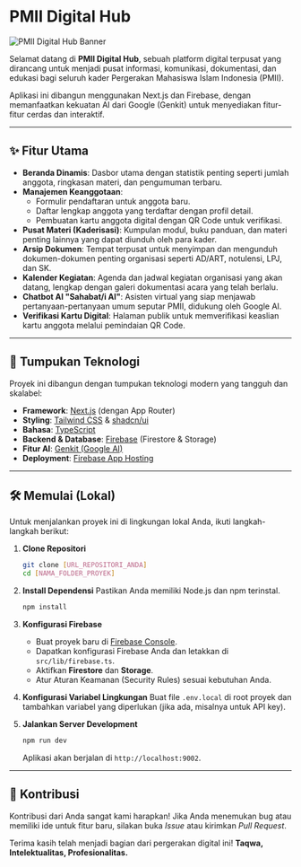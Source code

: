 
#  PMII Digital Hub

![PMII Digital Hub Banner](https://placehold.co/1200x628/1F8A4D/FFFFFF.png?text=PMII+Digital+Hub)

Selamat datang di **PMII Digital Hub**, sebuah platform digital terpusat yang dirancang untuk menjadi pusat informasi, komunikasi, dokumentasi, dan edukasi bagi seluruh kader Pergerakan Mahasiswa Islam Indonesia (PMII).

Aplikasi ini dibangun menggunakan Next.js dan Firebase, dengan memanfaatkan kekuatan AI dari Google (Genkit) untuk menyediakan fitur-fitur cerdas dan interaktif.

---

## ✨ Fitur Utama

- **Beranda Dinamis**: Dasbor utama dengan statistik penting seperti jumlah anggota, ringkasan materi, dan pengumuman terbaru.
- **Manajemen Keanggotaan**:
  - Formulir pendaftaran untuk anggota baru.
  - Daftar lengkap anggota yang terdaftar dengan profil detail.
  - Pembuatan kartu anggota digital dengan QR Code untuk verifikasi.
- **Pusat Materi (Kaderisasi)**: Kumpulan modul, buku panduan, dan materi penting lainnya yang dapat diunduh oleh para kader.
- **Arsip Dokumen**: Tempat terpusat untuk menyimpan dan mengunduh dokumen-dokumen penting organisasi seperti AD/ART, notulensi, LPJ, dan SK.
- **Kalender Kegiatan**: Agenda dan jadwal kegiatan organisasi yang akan datang, lengkap dengan galeri dokumentasi acara yang telah berlalu.
- **Chatbot AI "Sahabat/i AI"**: Asisten virtual yang siap menjawab pertanyaan-pertanyaan umum seputar PMII, didukung oleh Google AI.
- **Verifikasi Kartu Digital**: Halaman publik untuk memverifikasi keaslian kartu anggota melalui pemindaian QR Code.

---

## 🚀 Tumpukan Teknologi

Proyek ini dibangun dengan tumpukan teknologi modern yang tangguh dan skalabel:

- **Framework**: [Next.js](https://nextjs.org/) (dengan App Router)
- **Styling**: [Tailwind CSS](https://tailwindcss.com/) & [shadcn/ui](https://ui.shadcn.com/)
- **Bahasa**: [TypeScript](https://www.typescriptlang.org/)
- **Backend & Database**: [Firebase](https://firebase.google.com/) (Firestore & Storage)
- **Fitur AI**: [Genkit (Google AI)](https://firebase.google.com/docs/genkit)
- **Deployment**: [Firebase App Hosting](https://firebase.google.com/docs/app-hosting)

---

## 🛠️ Memulai (Lokal)

Untuk menjalankan proyek ini di lingkungan lokal Anda, ikuti langkah-langkah berikut:

1.  **Clone Repositori**
    ```bash
    git clone [URL_REPOSITORI_ANDA]
    cd [NAMA_FOLDER_PROYEK]
    ```

2.  **Install Dependensi**
    Pastikan Anda memiliki Node.js dan npm terinstal.
    ```bash
    npm install
    ```

3.  **Konfigurasi Firebase**
    - Buat proyek baru di [Firebase Console](https://console.firebase.google.com/).
    - Dapatkan konfigurasi Firebase Anda dan letakkan di `src/lib/firebase.ts`.
    - Aktifkan **Firestore** dan **Storage**.
    - Atur Aturan Keamanan (Security Rules) sesuai kebutuhan Anda.

4.  **Konfigurasi Variabel Lingkungan**
    Buat file `.env.local` di root proyek dan tambahkan variabel yang diperlukan (jika ada, misalnya untuk API key).

5.  **Jalankan Server Development**
    ```bash
    npm run dev
    ```
    Aplikasi akan berjalan di `http://localhost:9002`.

---

## 🤝 Kontribusi

Kontribusi dari Anda sangat kami harapkan! Jika Anda menemukan bug atau memiliki ide untuk fitur baru, silakan buka *Issue* atau kirimkan *Pull Request*.

Terima kasih telah menjadi bagian dari pergerakan digital ini!
**Taqwa, Intelektualitas, Profesionalitas.**
